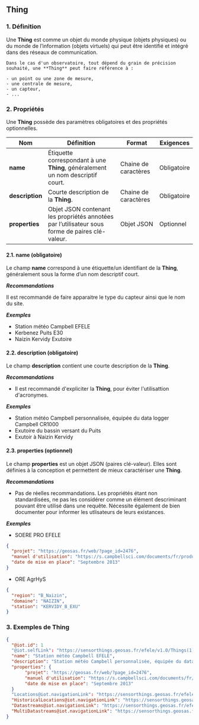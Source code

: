 ## **Thing**

### **1. Définition**

Une **Thing** est comme un objet du monde physique (objets physiques) ou du monde de l’information (objets virtuels) qui peut être identifié et intégré dans des réseaux de communication.

```{tip}
Dans le cas d'un observatoire, tout dépend du grain de précision souhaité, une **Thing** peut faire référence à :

- un point ou une zone de mesure,
- une centrale de mesure,
- un capteur,
- ...
```

### **2. Propriétés**

Une **Thing** possède des paramètres obligatoires et des propriétés optionnelles.

| Nom             | Définition                                                                                      | Format               | Exigences   |
| --------------- | ----------------------------------------------------------------------------------------------- | -------------------- | ----------- |
| **name**        | Étiquette correspondant à une **Thing**, généralement un nom descriptif court.                  | Chaine de caractères | Obligatoire |
| **description** | Courte description de la **Thing**.                                                             | Chaine de caractères | Obligatoire |
| **properties**  | Objet JSON contenant les propriétés annotées par l’utilisateur sous forme de paires clé-valeur. | Objet JSON           | Optionnel   |

#### **2.1. name** (obligatoire)

Le champ **name** correspond à une étiquette/un identifiant de la **Thing**, généralement sous la forme d’un nom descriptif court.

**_Recommandations_**

Il est recommandé de faire apparaitre le type du capteur ainsi que le nom du site.

**_Exemples_**

- Station météo Campbell EFELE
- Kerbenez Puits E30
- Naizin Kervidy Exutoire

#### **2.2. description** (obligatoire)

Le champ **description** contient une courte description de la **Thing**.

**_Recommandations_**

- Il est recommandé d'expliciter la **Thing**, pour éviter l'utilisattion d'acronymes.

**_Exemples_**

- Station météo Campbell personnalisée, équipée du data logger Campbell CR1000
- Exutoire du bassin versant du Puits
- Exutoir à Naizin Kervidy

#### **2.3. properties** (optionnel)

Le champ **properties** est un objet JSON (paires clé-valeur). Elles sont définies à la conception et permettent de mieux caractériser une **Thing**.

**_Recommandations_**

- Pas de réelles recommandations. Les propriétés étant non standardisées, ne pas les considérer comme un élément descriminant pouvant être utilisé dans une requête. Nécessite également de bien documenter pour informer les utlisateurs de leurs existances.

**_Exemples_**

- SOERE PRO EFELE

```json
{
  "projet": "https://geosas.fr/web/?page_id=2476",
  "manuel d'utilisation": "https://s.campbellsci.com/documents/fr/product-brochures/b_cr1000.pdf",
  "date de mise en place": "Septembre 2013"
}
```

- ORE AgrHyS

```json
{
  "region": "B_Naizin",
  "domaine": "NAIZIN",
  "station": "KERVIDY_B_EXU"
}
```

### **3. Exemples de Thing**

```json
{
  "@iot.id": 1
  "@iot.selfLink": "https://sensorthings.geosas.fr/efele/v1.0/Things(1)",
  "name": "Station météo Campbell EFELE",
  "description": "Station météo Campbell personnalisée, équipée du data logger Campbell CR1000 ",
  "properties": {
       "projet": "https://geosas.fr/web/?page_id=2476",
       "manuel d'utilisation": "https://s.campbellsci.com/documents/fr/product-brochures/b_cr1000.pdf",
       "date de mise en place": "Septembre 2013"
  }
  "Locations@iot.navigationLink": "https://sensorthings.geosas.fr/efele/v1.0/Things(1)/Locations",
  "HistoricalLocations@iot.navigationLink": "https://sensorthings.geosas.fr/efele/v1.0/Things(1)/HistoricalLocations",
  "Datastreams@iot.navigationLink": "https://sensorthings.geosas.fr/efele/v1.0/Things(1)/Datastreams",
  "MultiDatastreams@iot.navigationLink": "https://sensorthings.geosas.fr/efele/v1.0/Things(1)/MultiDatastreams"
}
```
